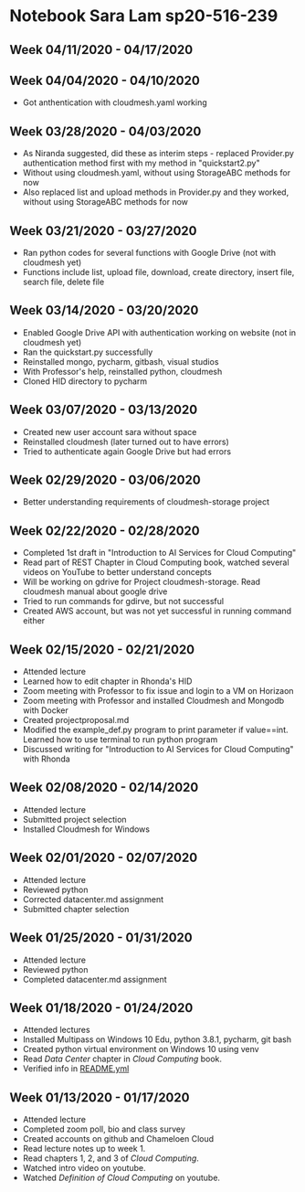 # Notebook Sara Lam sp20-516-239

## Week 04/11/2020 - 04/17/2020

## Week 04/04/2020 - 04/10/2020

* Got anthentication with cloudmesh.yaml working

## Week 03/28/2020 - 04/03/2020

* As Niranda suggested, did these as interim steps - replaced Provider.py authentication method first with my method in "quickstart2.py"
* Without using cloudmesh.yaml, without using StorageABC methods for now
* Also replaced list and upload methods in Provider.py and they worked, without using StorageABC methods for now

## Week 03/21/2020 - 03/27/2020

* Ran python codes for several functions with Google Drive (not with cloudmesh yet)
* Functions include list, upload file, download, create directory, insert file, search file, delete file

## Week 03/14/2020 - 03/20/2020

* Enabled Google Drive API with authentication working on website (not in cloudmesh yet)
* Ran the quickstart.py successfully
* Reinstalled mongo, pycharm, gitbash, visual studios
* With Professor's help, reinstalled python, cloudmesh
* Cloned HID directory to pycharm

## Week 03/07/2020 - 03/13/2020

* Created new user account sara without space
* Reinstalled cloudmesh (later turned out to have errors)
* Tried to authenticate again Google Drive but had errors

## Week 02/29/2020 - 03/06/2020

* Better understanding requirements of cloudmesh-storage project

## Week 02/22/2020 - 02/28/2020

* Completed 1st draft in "Introduction to AI Services for Cloud Computing"
* Read part of REST Chapter in Cloud Computing book, watched several videos on YouTube to better understand concepts
* Will be working on gdrive for Project cloudmesh-storage.  Read cloudmesh manual about google drive
* Tried to run commands for gdirve, but not successful
* Created AWS account, but was not yet successful in running command either

## Week 02/15/2020 - 02/21/2020

* Attended lecture
* Learned how to edit chapter in Rhonda's HID
* Zoom meeting with Professor to fix issue and login to a VM on Horizaon
* Zoom meeting with Professor and installed Cloudmesh and Mongodb with Docker
* Created projectproposal.md
* Modified the example_def.py program to print parameter if value==int.  Learned how to use terminal to run python program
* Discussed writing for "Introduction to AI Services for Cloud Computing" with Rhonda

## Week 02/08/2020 - 02/14/2020

* Attended lecture
* Submitted project selection
* Installed Cloudmesh for Windows

## Week 02/01/2020 - 02/07/2020

* Attended lecture
* Reviewed python
* Corrected datacenter.md assignment
* Submitted chapter selection

## Week 01/25/2020 - 01/31/2020

* Attended lecture
* Reviewed python
* Completed datacenter.md assignment

## Week 01/18/2020 - 01/24/2020

* Attended lectures
* Installed Multipass on Windows 10 Edu, python 3.8.1, pycharm, git bash
* Created python virtual environment on Windows 10 using venv
* Read *Data Center*  chapter in *Cloud Computing* book.
* Verified info in [README.yml](./README.yml)

## Week 01/13/2020 - 01/17/2020

* Attended lecture
* Completed zoom poll, bio and class survey
* Created accounts on github and Chameloen Cloud
* Read lecture notes up to week 1.
* Read chapters 1, 2, and 3 of *Cloud Computing*. 
* Watched intro video on youtube.
* Watched *Definition of Cloud Computing* on youtube.
